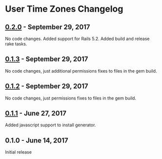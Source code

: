 # User Time Zones Changelog


## [0.2.0] - September 29, 2017

No code changes. Added support for Rails 5.2. Added build and release rake tasks.
 

## [0.1.3] - September 29, 2017

No code changes, just additional permissions fixes to files in the gem build. 


## [0.1.2] - September 29, 2017

No code changes, just permissions fixes to files in the gem build. 


## [0.1.1] - June 27, 2017

Added javascript support to install generator. 


## 0.1.0 - June 14, 2017

Initial release

[0.2.0]: https://github.com/tomichj/user_time_zones/compare/v0.1.3...v0.2.0
[0.1.3]: https://github.com/tomichj/user_time_zones/compare/v0.1.2...v0.1.3
[0.1.2]: https://github.com/tomichj/user_time_zones/compare/v0.1.1...v0.1.2
[0.1.1]: https://github.com/tomichj/user_time_zones/compare/v0.1.0...v0.1.1
